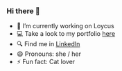### Hi there 👋

<!--
**olivisoll/olivisoll** is a ✨ _special_ ✨ repository because its `README.md` (this file) appears on your GitHub profile.

Here are some ideas to get you started: -->

- 🔭 I’m currently working on Loycus
- :computer: Take a look to my portfolio [here](https://olivisoll.github.io/)
- :mag: Find me in [LinkedIn](https://linkedin.com/in/olivialuis)
- 😄 Pronouns: she / her
- ⚡ Fun fact: Cat lover
<!-- - 🌱 I’m currently learning ...
- 👯 I’m looking to collaborate on ...
- 🤔 I’m looking for help with ...
- 💬 Ask me about ...
- 📫 How to reach me: ... -->

